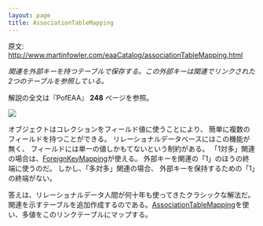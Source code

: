 ```yaml
---
layout: page
title: AssociationTableMapping
---
```


原文: http://www.martinfowler.com/eaaCatalog/associationTableMapping.html

*関連を外部キーを持つテーブルで保存する。この外部キーは関連でリンクされた2つのテーブルを参照している。*

解説の全文は『PofEAA』 **248** ページを参照。

![](http://www.martinfowler.com/eaaCatalog/associationTableSketch.gif)

オブジェクトはコレクションをフィールド値に使うことにより、 簡単に複数のフィールドを持つことができる。 リレーショナルデータベースにはこの機能が無く、 フィールドには単一の値しかもてないという制約がある。 「1対多」関連の場合は、[ForeignKeyMapping](ForeignKeyMapping)が使える。 外部キーを関連の「1」のほうの終端に使うのだ。 しかし、「多対多」関連の場合、 外部キーを保持するための「1」の終端がない。

答えは、リレーショナルデータ人間が何十年も使ってきたクラシックな解法だ。 関連を示すテーブルを追加作成するのである。[AssociationTableMapping](AssociationTableMapping)を使い、多値をこのリンクテーブルにマップする。
